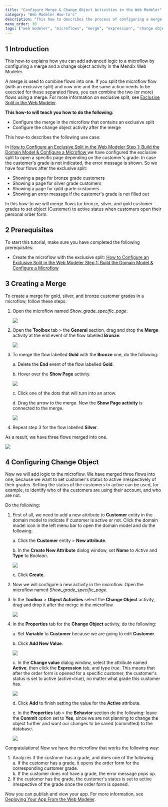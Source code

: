 ```yaml
---
title: "Configure Merge & Change Object Activities in the Web Modeler"
category: "Web Modeler How-to's"
description: "This how to describes the process of configuring a merge and a change object activity in the Mendix Web Modeler."
menu_order: 30
tags: ["web modeler", "microflows", "merge", "expression", "change object"]
---
```


## 1 Introduction 

This how-to explains how you can add advanced logic to a microflow by configuring a merge and a change object activity in the Mendix Web Modeler. 

A merge is used to combine flows into one. If you split the microflow flow (with an exclusive split) and now one and the same action needs to be executed for these separated flows, you can combine the two (or more) flows using a merge. For more information on exclusive split, see [Exclusive Split in the Web Modeler](microflows-exclusive-split-wm).

**This how-to will teach you how to do the following:**

* Configure the merge in the microflow that contains an exclusive split
* Configure the change object activity after the merge

This how-to describes the following use case: 

In  [How to Configure an Exclusive Split in the Web Modeler Step 1: Build the Domain Model & Configure a Microflow ](microflows-how-to-configure-exclsplit-wm-p1-wm) we have configured the exclusive split to open a specific page depending on the customer's grade. In case the customer's grade is not indicated, the error message is shown. So we have four flows after the exclusive split: 

* Showing a page for bronze  grade customers
* Showing a page for silver grade customers
* Showing a page for gold grade customers
* Showing an error message if the customer's grade is not filled out

In this how-to we will merge flows for bronze, silver, and gold customer grades to set object (Customer) to active status when customers open their personal order form. 

## 2 Prerequisites

To start this tutorial, make sure you have completed the following prerequisites:

* Create the microflow with the exclusive split: [How to Configure an Exclusive Split in the Web Modeler Step 1: Build the Domain Model & Configure a Microflow](microflows-how-to-configure-exclsplit-wm-p1-wm)

## 3 Creating a Merge

To create a merge for gold, silver, and bronze customer grades in a microflow, follow these steps:

1. Open the microflow named *Show_grade_specific_page*.

    ![](attachments/microflows-how-to-merge-and-change-object-wm/wm-microflow-without-merge.png)

2. Open the **Toolbox** tab > the **General** section, drag and drop the **Merge** activity at the end event of the flow labelled **Bronze**. 

    ![](attachments/microflows-how-to-merge-and-change-object-wm/wm-adding-merge.png)

3. To merge the flow labelled **Gold** with the **Bronze** one, do the following:<br/>

    a. Delete the **End** event of the flow labelled **Gold**.<br/>

    b. Hover over the **Show Page** activity.<br/>

    ![](attachments/microflows-how-to-merge-and-change-object-wm/wm-hover-over.png)<br/>

    c. Click one of the dots that will turn into an arrow.<br/>

    d. Drag the arrow to the merge. Now the **Show Page activity** is connected to the merge.

    ![](attachments/microflows-how-to-merge-and-change-object-wm/wm-connecting-activity-and-merge.png)<br/> 

4. Repeat step 3 for the flow labelled **Silver**. 

As a result, we have three flows merged into one.

![](attachments/microflows-how-to-merge-and-change-object-wm/wm-flows-into-one.png)

## 4 Configuring Change Object

Now we will add logic to the microflow. We have merged three flows into one, because we want to set customer's status to active irrespectively of their grades. Setting the status of the customers to active can be used, for example, to identify who of the customers are using their account, and who are not.

 Do the following:

1.  First of all, we need to add a new attribute to **Customer** entity in the domain model to indicate if customer is active or not. Click the domain model icon in the left menu bar to open the domain model and do the following:<br/>

    a. Click the **Customer** entity > **New attribute**.<br/>

    b. In the **Create New Attribute** dialog window, set **Name** to *Active* and **Type** to *Boolean*.<br/> 

    ![](attachments/microflows-how-to-merge-and-change-object-wm/wm-new-attribute-active.png)<br/>

    c. Click **Create**.

2. Now we will configure a new activity in the microflow. Open the microflow named *Show_grade_specific_page*.
3.  In the **Toolbox** > **Object Activities** select the **Change Object** activity, drag and drop it after the merge in the microflow.

     ![](attachments/microflows-how-to-merge-and-change-object-wm/wm-change-object-added.png)

4.  In the **Properties** tab for the **Change Object** activity, do the following:<br/>

    a. Set **Variable** to **Customer** because we are going to edit **Customer**.<br/>

    b. Click **Add New Value**.<br/>

    ![](attachments/microflows-how-to-merge-and-change-object-wm/wm-change-object-add-new-value.png)<br/>

    c. In the **Change value** dialog window, select the attribute named **Active**, then click the **Expression** tab, and type *true*. This means that after the order form is opened for a specific customer, the customer's status is set to active (active=true), no matter what grade this customer has.<br/> 

    ![](attachments/microflows-how-to-merge-and-change-object-wm/wm-change-value-expression-editor.png)<br/>

    d. Click **Add** to finish setting the value for the **Active** attribute.<br/>

    e. In the **Properties** tab > the **Behavior** section do the following: leave the **Commit** option set to **Yes**, since we are not planning to change the object further and want our changes to be saved (committed) to the database.  <br/>

    ![](attachments/microflows-how-to-merge-and-change-object-wm/wm-change-object-properties.png)

Congratulations! Now we have the microflow that works the following way:

1. Analyzes if the customer has a grade, and does one of the following:<br/>
   a. If the customer has a grade, it opens the order form for the corresponding customer grade.<br/>
   b. If the customer does not have a grade, the error message pops up.<br/>
2. If the customer has the grade, the customer's status is set to active irrespective of the grade once the order form is opened.

Now you can publish and view your app. For more information, see [Deploying Your App From the Web Modeler](deployment-wm).
